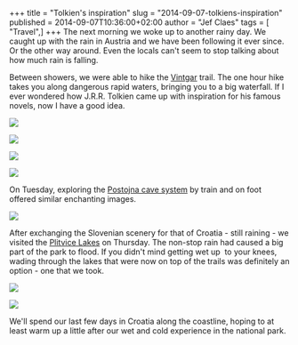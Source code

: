 +++
title = "Tolkien's inspiration"
slug = "2014-09-07-tolkiens-inspiration"
published = 2014-09-07T10:36:00+02:00
author = "Jef Claes"
tags = [ "Travel",]
+++
The next morning we woke up to another rainy day. We caught up with the
rain in Austria and we have been following it ever since. Or the other
way around. Even the locals can't seem to stop talking about how much
rain is falling.  
  
Between showers, we were able to hike the
[Vintgar](http://en.wikipedia.org/wiki/Bled_Gorge) trail. The one hour
hike takes you along dangerous rapid waters, bringing you to a big
waterfall. If I ever wondered how J.R.R. Tolkien came up with
inspiration for his famous novels, now I have a good idea.  
  

[![](../images/thumbnails/2014-09-07-tolkiens-inspiration-Vintgar%2B-%2B288kl.jpg)](../images/2014-09-07-tolkiens-inspiration-Vintgar%2B-%2B288kl.jpg)

  

[![](../images/thumbnails/2014-09-07-tolkiens-inspiration-Vintgar%2B-%2B127kl.jpg)](../images/2014-09-07-tolkiens-inspiration-Vintgar%2B-%2B127kl.jpg)

  

[![](../images/thumbnails/2014-09-07-tolkiens-inspiration-Vintgar%2B-%2B285kl.jpg)](../images/2014-09-07-tolkiens-inspiration-Vintgar%2B-%2B285kl.jpg)

[![](../images/thumbnails/2014-09-07-tolkiens-inspiration-Vintgar%2B-%2B286kl.jpg)](../images/2014-09-07-tolkiens-inspiration-Vintgar%2B-%2B286kl.jpg)

On Tuesday, exploring the [Postojna cave
system](http://en.wikipedia.org/wiki/Postojna_Cave) by train and on foot
offered similar enchanting images.

  

[![](../images/thumbnails/2014-09-07-tolkiens-inspiration-Postojna%2Bgrotten%2B-%2B52kl.jpg)](../images/2014-09-07-tolkiens-inspiration-Postojna%2Bgrotten%2B-%2B52kl.jpg)

  
  
After exchanging the Slovenian scenery for that of Croatia - still
raining - we visited the [Plitvice
Lakes](http://en.wikipedia.org/wiki/Plitvice_Lakes_National_Park) on
Thursday. The non-stop rain had caused a big part of the park to flood.
If you didn't mind getting wet up  to your knees, wading through the
lakes that were now on top of the trails was definitely an option - one
that we took.  

  

[![](../images/thumbnails/2014-09-07-tolkiens-inspiration-Plitvice%2Bmeren%2B-%2B74kl.jpg)](../images/2014-09-07-tolkiens-inspiration-Plitvice%2Bmeren%2B-%2B74kl.jpg)

  

[![](../images/thumbnails/2014-09-07-tolkiens-inspiration-Plitvice%2Bmeren%2B-%2B90kl.jpg)](../images/2014-09-07-tolkiens-inspiration-Plitvice%2Bmeren%2B-%2B90kl.jpg)

  
  
We'll spend our last few days in Croatia along the coastline, hoping to
at least warm up a little after our wet and cold experience in the
national park.
